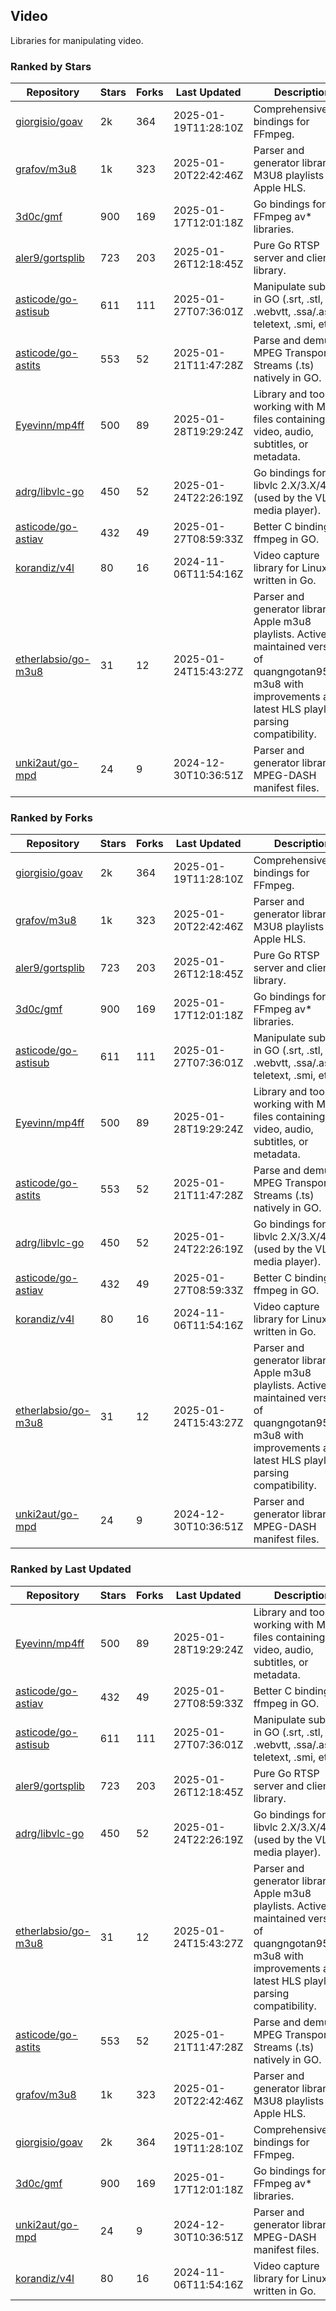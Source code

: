 ## Video

Libraries for manipulating video.

### Ranked by Stars

| Repository | Stars | Forks | Last Updated | Description | 
|------------|-------|-------|--------------|-------------|
| [giorgisio/goav](https://github.com/giorgisio/goav) | 2k | 364 | 2025-01-19T11:28:10Z |  Comprehensive Go bindings for FFmpeg. |
| [grafov/m3u8](https://github.com/grafov/m3u8) | 1k | 323 | 2025-01-20T22:42:46Z |  Parser and generator library of M3U8 playlists for Apple HLS. |
| [3d0c/gmf](https://github.com/3d0c/gmf) | 900 | 169 | 2025-01-17T12:01:18Z |  Go bindings for FFmpeg av\* libraries. |
| [aler9/gortsplib](https://github.com/aler9/gortsplib) | 723 | 203 | 2025-01-26T12:18:45Z |  Pure Go RTSP server and client library. |
| [asticode/go-astisub](https://github.com/asticode/go-astisub) | 611 | 111 | 2025-01-27T07:36:01Z |  Manipulate subtitles in GO (.srt, .stl, .ttml, .webvtt, .ssa/.ass, teletext, .smi, etc.). |
| [asticode/go-astits](https://github.com/asticode/go-astits) | 553 | 52 | 2025-01-21T11:47:28Z |  Parse and demux MPEG Transport Streams (.ts) natively in GO. |
| [Eyevinn/mp4ff](https://github.com/Eyevinn/mp4ff) | 500 | 89 | 2025-01-28T19:29:24Z |  Library and tools for working with MP4 files containing video, audio, subtitles, or metadata. |
| [adrg/libvlc-go](https://github.com/adrg/libvlc-go) | 450 | 52 | 2025-01-24T22:26:19Z |  Go bindings for libvlc 2.X/3.X/4.X (used by the VLC media player). |
| [asticode/go-astiav](https://github.com/asticode/go-astiav) | 432 | 49 | 2025-01-27T08:59:33Z |  Better C bindings for ffmpeg in GO. |
| [korandiz/v4l](https://github.com/korandiz/v4l) | 80 | 16 | 2024-11-06T11:54:16Z |  Video capture library for Linux, written in Go. |
| [etherlabsio/go-m3u8](https://github.com/etherlabsio/go-m3u8) | 31 | 12 | 2025-01-24T15:43:27Z |  Parser and generator library for Apple m3u8 playlists. Actively maintained version of quangngotan95/go-m3u8 with improvements and latest HLS playlist parsing compatibility. |
| [unki2aut/go-mpd](https://github.com/unki2aut/go-mpd) | 24 | 9 | 2024-12-30T10:36:51Z |  Parser and generator library for MPEG-DASH manifest files. |

### Ranked by Forks

| Repository | Stars | Forks | Last Updated | Description | 
|------------|-------|-------|--------------|-------------|
| [giorgisio/goav](https://github.com/giorgisio/goav) | 2k | 364 | 2025-01-19T11:28:10Z |  Comprehensive Go bindings for FFmpeg. |
| [grafov/m3u8](https://github.com/grafov/m3u8) | 1k | 323 | 2025-01-20T22:42:46Z |  Parser and generator library of M3U8 playlists for Apple HLS. |
| [aler9/gortsplib](https://github.com/aler9/gortsplib) | 723 | 203 | 2025-01-26T12:18:45Z |  Pure Go RTSP server and client library. |
| [3d0c/gmf](https://github.com/3d0c/gmf) | 900 | 169 | 2025-01-17T12:01:18Z |  Go bindings for FFmpeg av\* libraries. |
| [asticode/go-astisub](https://github.com/asticode/go-astisub) | 611 | 111 | 2025-01-27T07:36:01Z |  Manipulate subtitles in GO (.srt, .stl, .ttml, .webvtt, .ssa/.ass, teletext, .smi, etc.). |
| [Eyevinn/mp4ff](https://github.com/Eyevinn/mp4ff) | 500 | 89 | 2025-01-28T19:29:24Z |  Library and tools for working with MP4 files containing video, audio, subtitles, or metadata. |
| [asticode/go-astits](https://github.com/asticode/go-astits) | 553 | 52 | 2025-01-21T11:47:28Z |  Parse and demux MPEG Transport Streams (.ts) natively in GO. |
| [adrg/libvlc-go](https://github.com/adrg/libvlc-go) | 450 | 52 | 2025-01-24T22:26:19Z |  Go bindings for libvlc 2.X/3.X/4.X (used by the VLC media player). |
| [asticode/go-astiav](https://github.com/asticode/go-astiav) | 432 | 49 | 2025-01-27T08:59:33Z |  Better C bindings for ffmpeg in GO. |
| [korandiz/v4l](https://github.com/korandiz/v4l) | 80 | 16 | 2024-11-06T11:54:16Z |  Video capture library for Linux, written in Go. |
| [etherlabsio/go-m3u8](https://github.com/etherlabsio/go-m3u8) | 31 | 12 | 2025-01-24T15:43:27Z |  Parser and generator library for Apple m3u8 playlists. Actively maintained version of quangngotan95/go-m3u8 with improvements and latest HLS playlist parsing compatibility. |
| [unki2aut/go-mpd](https://github.com/unki2aut/go-mpd) | 24 | 9 | 2024-12-30T10:36:51Z |  Parser and generator library for MPEG-DASH manifest files. |

### Ranked by Last Updated

| Repository | Stars | Forks | Last Updated | Description | 
|------------|-------|-------|--------------|-------------|
| [Eyevinn/mp4ff](https://github.com/Eyevinn/mp4ff) | 500 | 89 | 2025-01-28T19:29:24Z |  Library and tools for working with MP4 files containing video, audio, subtitles, or metadata. |
| [asticode/go-astiav](https://github.com/asticode/go-astiav) | 432 | 49 | 2025-01-27T08:59:33Z |  Better C bindings for ffmpeg in GO. |
| [asticode/go-astisub](https://github.com/asticode/go-astisub) | 611 | 111 | 2025-01-27T07:36:01Z |  Manipulate subtitles in GO (.srt, .stl, .ttml, .webvtt, .ssa/.ass, teletext, .smi, etc.). |
| [aler9/gortsplib](https://github.com/aler9/gortsplib) | 723 | 203 | 2025-01-26T12:18:45Z |  Pure Go RTSP server and client library. |
| [adrg/libvlc-go](https://github.com/adrg/libvlc-go) | 450 | 52 | 2025-01-24T22:26:19Z |  Go bindings for libvlc 2.X/3.X/4.X (used by the VLC media player). |
| [etherlabsio/go-m3u8](https://github.com/etherlabsio/go-m3u8) | 31 | 12 | 2025-01-24T15:43:27Z |  Parser and generator library for Apple m3u8 playlists. Actively maintained version of quangngotan95/go-m3u8 with improvements and latest HLS playlist parsing compatibility. |
| [asticode/go-astits](https://github.com/asticode/go-astits) | 553 | 52 | 2025-01-21T11:47:28Z |  Parse and demux MPEG Transport Streams (.ts) natively in GO. |
| [grafov/m3u8](https://github.com/grafov/m3u8) | 1k | 323 | 2025-01-20T22:42:46Z |  Parser and generator library of M3U8 playlists for Apple HLS. |
| [giorgisio/goav](https://github.com/giorgisio/goav) | 2k | 364 | 2025-01-19T11:28:10Z |  Comprehensive Go bindings for FFmpeg. |
| [3d0c/gmf](https://github.com/3d0c/gmf) | 900 | 169 | 2025-01-17T12:01:18Z |  Go bindings for FFmpeg av\* libraries. |
| [unki2aut/go-mpd](https://github.com/unki2aut/go-mpd) | 24 | 9 | 2024-12-30T10:36:51Z |  Parser and generator library for MPEG-DASH manifest files. |
| [korandiz/v4l](https://github.com/korandiz/v4l) | 80 | 16 | 2024-11-06T11:54:16Z |  Video capture library for Linux, written in Go. |

